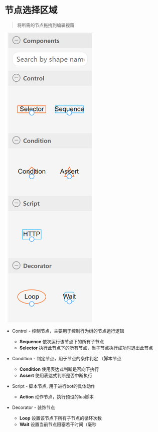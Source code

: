# 节点选择区域

> 将所需的节点拖拽到编辑视窗

![img](../../res/node_bar.png)

* Control - 控制节点，主要用于控制行为树的节点运行逻辑
  * **Sequence** 依次运行该节点下的所有子节点
  * **Selector** 执行此节点下的所有节点，当子节点执行成功时退出此节点

* Condition - 判定节点，用于节点的条件判定 （脚本节点
  * **Condition** 使用表达式判断是否向下执行
  * **Assert** 使用表达式判断是否中断执行

* Script - 脚本节点, 用于进行bot的具体动作
  * **Action** 动作节点，执行预设的lua脚本

* Decorator - 装饰节点
  * **Loop** 设置该节点下所有子节点的循环次数
  * **Wait** 设置当前节点阻塞若干时间（毫秒